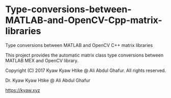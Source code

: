 # Type-conversions-between-MATLAB-and-OpenCV-Cpp-matrix-libraries
Type conversions between MATLAB and OpenCV C++ matrix libraries

This project provides the automatic matrix class type conversions between MATLAB MEX and OpenCV library.

Copyright (C) 2017 Kyaw Kyaw Htike @ Ali Abdul Ghafur. All rights reserved.



Dr. Kyaw Kyaw Htike @ Ali Abdul Ghafur



https://kyaw.xyz
